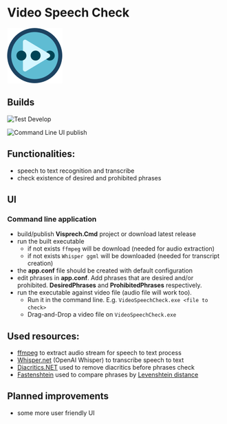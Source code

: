 # Video Speech Check

![Video Speech Check Logo](https://github.com/wit-eks/VideoSpeechCheck/blob/master/_assets/icons/icon-128.png)

## Builds

![Test Develop](https://github.com/wit-eks/VideoSpeechCheck/actions/workflows/test-develop.yml/badge.svg)

![Command Line UI publish](https://github.com/wit-eks/VideoSpeechCheck/actions/workflows/publish-cmd.yml/badge.svg)


## Functionalities:
* speech to text recognition and transcribe
* check existence of desired and prohibited phrases

## UI
### Command line application
* build/publish  **Visprech.Cmd** project or download latest release
* run the built executable
    * if not exists `ffmpeg` will be download (needed for audio extraction)
    * if not exists `Whisper ggml` will be downloaded (needed for transcript creation)
* the **app.conf** file should be created with default configuration
* edit phrases in **app.conf**. Add phrases that are desired and/or prohibited. **DesiredPhrases** and **ProhibitedPhrases** respectively.
* run the executable against video file (audio file will work too). 
	* Run it in the command line. E.g. `VideoSpeechCheck.exe <file to check>`
	* Drag-and-Drop a video file on `VideoSpeechCheck.exe`

## Used resources:
* [ffmpeg](https://ffmpeg.org/) to extract audio stream for speech to text process
* [Whisper.net](https://github.com/sandrohanea/whisper.net) (OpenAI Whisper) to transcribe speech to text
* [Diacritics.NET](https://github.com/thomasgalliker/Diacritics.NET) used to remove diacritics before phrases check
* [Fastenshtein](https://github.com/DanHarltey/Fastenshtein) used to compare phrases by [Levenshtein distance](https://en.wikipedia.org/wiki/Levenshtein_distance) 

## Planned improvements
* some more user friendly UI